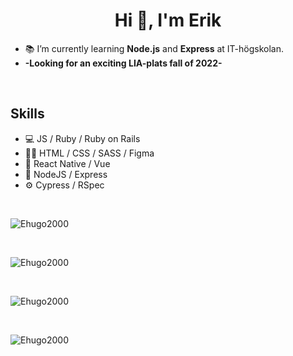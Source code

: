 <h1 align="center">Hi 👋, I'm Erik</h1>

- :books: I’m currently learning **Node.js** and **Express** at IT-högskolan.
- **-Looking for an exciting LIA-plats fall of 2022-**
<br>

## Skills 
* 💻 JS / Ruby / Ruby on Rails
* 👨‍🎨 HTML / CSS / SASS / Figma
* 📱 React Native / Vue
* :minidisc: NodeJS / Express
* ⚙️ Cypress / RSpec
<br>
<p><img src="https://github-readme-stats.vercel.app/api/top-langs?username=Ehugo2000&show_icons=true&locale=en&layout=compact" alt="Ehugo2000" /></p>
<br>

<p><img src="https://github-readme-stats.vercel.app/api?username=Ehugo2000&show_icons=true&locale=en" alt="Ehugo2000" /></p>
<br>

<p><img src="https://github-readme-streak-stats.herokuapp.com/?user=Ehugo2000&" alt="Ehugo2000" /></p>

<br>
<p> <img src="https://komarev.com/ghpvc/?username=Ehugo2000&label=Profile%20views&color=0e75b6&style=flat" alt="Ehugo2000" /> </p>
